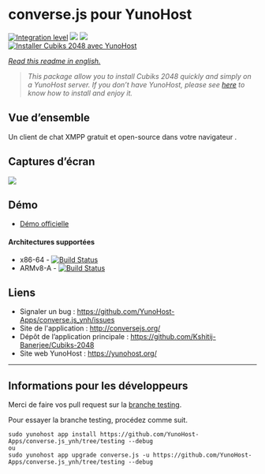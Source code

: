 # converse.js pour YunoHost

[![Integration level](https://dash.yunohost.org/integration/converse.js.svg)](https://dash.yunohost.org/appci/app/cubiks-2048) ![](https://ci-apps.yunohost.org/ci/badges/converse.js.status.svg) ![](https://ci-apps.yunohost.org/ci/badges/converse.js.maintain.svg)  
[![Installer Cubiks 2048 avec YunoHost](https://install-app.yunohost.org/install-with-yunohost.svg)](https://install-app.yunohost.org/?app=converse.js)

*[Read this readme in english.](./README.md)* 

> *This package allow you to install Cubiks 2048 quickly and simply on a YunoHost server.
If you don’t have YunoHost, please see [here](https://yunohost.org/#/install) to know how to install and enjoy it.*

## Vue d’ensemble
Un client de chat XMPP gratuit et open-source dans votre navigateur .

## Captures d’écran

![](https://camo.githubusercontent.com/17eaef5bde9136cccc9052bebf4c63f72e93fd02dadf277c05558e0e781308f4/68747470733a2f2f6f706b6f64652e636f6d2f696d672f436f6e76657273652d656d6265646465642e706e67)

## Démo

* [Démo officielle](https://inverse.chat/)

#### Architectures supportées

* x86-64 - [![Build Status](https://ci-apps.yunohost.org/ci/logs/cubiks-2048%20%28Apps%29.svg)](https://ci-apps.yunohost.org/ci/apps/cubiks-2048/)
* ARMv8-A - [![Build Status](https://ci-apps-arm.yunohost.org/ci/logs/cubiks-2048%20%28Apps%29.svg)](https://ci-apps-arm.yunohost.org/ci/apps/cubiks-2048/)

## Liens

 * Signaler un bug : https://github.com/YunoHost-Apps/converse.js_ynh/issues
 * Site de l'application : http://conversejs.org/
 * Dépôt de l’application principale : https://github.com/Kshitij-Banerjee/Cubiks-2048
 * Site web YunoHost : https://yunohost.org/

---

## Informations pour les développeurs

Merci de faire vos pull request sur la [branche testing](https://github.com/YunoHost-Apps/converse.js_ynh/tree/testing).

Pour essayer la branche testing, procédez comme suit.
```
sudo yunohost app install https://github.com/YunoHost-Apps/converse.js_ynh/tree/testing --debug
ou
sudo yunohost app upgrade converse.js -u https://github.com/YunoHost-Apps/converse.js_ynh/tree/testing --debug
```
